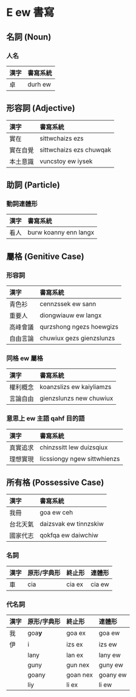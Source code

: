 # E ew 書寫

## 名詞 (Noun)

### 人名

| 漢字 | 書寫系統 |
| :--- | :--- |
| 卓 | durh ew |

## 形容詞 (Adjective)

| 漢字 | 書寫系統 |
| :--- | :--- |
| 實在 | sittwchaizs ezs |
| 實在自覺 | sittwchaizs ezs chuwqak |
| 本土意識 | vuncstoy ew iysek |

## 助詞 (Particle)

### 動詞連體形

| 漢字 | 書寫系統 |
| :--- | :--- |
| 看人 | burw koanny enn langx |

## 屬格 (Genitive Case)

### 形容詞

| 漢字 | 書寫系統 |
| :--- | :--- |
| 青色衫 | cennzssek ew sann |
| 重要人 | diongwiauw ew langx |
| 高峰會議 | qurzshong ngezs hoewgizs |
| 自由言論 | chuwiux gezs gienzslunzs |

### 同格 ew 屬格

| 漢字 | 書寫系統 |
| :--- | :--- |
| 權利概念 | koanzslizs ew kaiyliamzs |
| 言論自由 | gienzslunzs new chuwiux |

### 意思上 ew 主語 qahf 目的語

| 漢字 | 書寫系統 |
| :--- | :--- |
| 真實追求 | chinzssitt lew duizsqiux |
| 理想實現 | licssiongy ngew sittwhienzs |

## 所有格 (Possessive Case)

| 漢字 | 書寫系統 |
| :--- | :--- |
| 我冊 | goa ew ceh |
| 台北天氣 | daizsvak ew tinnzskiw |
| 國家代志 | qokfqa ew daiwchiw |

### 名詞

| 漢字 | 原形/字典形 | 終止形 | 連體形 |
| :--- | :--- | :--- | :--- |
| 車 | cia | cia ex | cia ew |

### 代名詞

| 漢字 | 原形/字典形 | 終止形 | 連體形 |
| :--- | :--- | :--- | :--- |
| 我 | goa**y** | goa ex | goa ew |
| 伊 | i | izs ex | izs ew |
|| lany | lan ex | lany ew |
|| guny | gun nex | guny ew |
|| goany | goan nex | goany ew |
|| liy | li ex | li ew |
